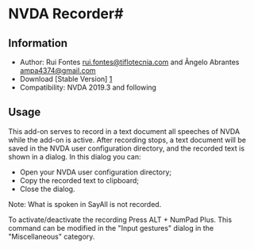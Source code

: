 # NVDA Recorder#

## Information
* Author: Rui Fontes <rui.fontes@tiflotecnia.com> and  Ângelo Abrantes <ampa4374@gmail.com>
* Download [Stable Version] [1]
* Compatibility: NVDA 2019.3 and following

## Usage
This add-on serves to record in a text document all speeches of NVDA while the add-on is active.
After recording stops, a text document will be saved in the NVDA user configuration directory, and the recorded text is shown in a dialog.
In this dialog you can:
* Open your NVDA user configuration directory;
* Copy the recorded text to clipboard;
* Close the dialog.

Note: What is spoken in SayAll is not recorded.

To activate/deactivate the recording Press ALT + NumPad Plus.
This command can be modified in the "Input gestures" dialog in the "Miscellaneous" category.


[1]: https://github.com/ruifontes/NVDARecorder/releases/download/2023.09.18/NVDARecorder-2023.09.18.nvda-addon
